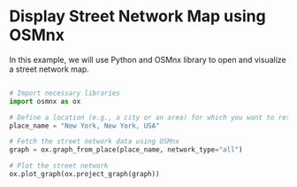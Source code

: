 # Display Street Network Map using OSMnx

In this example, we will use Python and OSMnx library to open and visualize a street network map.

```python

# Import necessary libraries
import osmnx as ox

# Define a location (e.g., a city or an area) for which you want to retrieve the street network
place_name = "New York, New York, USA"

# Fetch the street network data using OSMnx
graph = ox.graph_from_place(place_name, network_type="all")

# Plot the street network
ox.plot_graph(ox.project_graph(graph))
```
